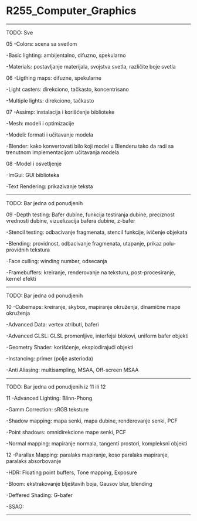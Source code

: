 # R255_Computer_Graphics

__________________________________________________________________________________________________________________________________
TODO: Sve

05
-Colors: scena sa svetlom

-Basic lighting: ambijentalno, difuzno, spekularno

-Materials: postavljanje materijala, svojstva svetla, različite boje svetla

06
-Ligthing maps: difuzne, spekularne

-Light casters: direkciono, tačkasto, koncentrisano

-Multiple lights: direkciono, tačkasto

07
-Assimp: instalacija i korišćenje biblioteke

-Mesh: modeli i optimizacije

-Modeli: formati i učitavanje modela

-Blender: kako konvertovati bilo koji model u Blenderu tako da radi sa trenutnom implementacijom učitavanja modela

08
-Model i osvetljenje

-ImGui: GUI biblioteka

-Text Rendering: prikazivanje teksta

__________________________________________________________________________________________________________________________________
TODO: Bar jedna od ponudjenih

09
-Depth testing: Bafer dubine, funkcija testiranja dubine, preciznost vrednosti dubine, vizuelizacija bafera dubine, z-bafer

-Stencil testing: odbacivanje fragmenata, stencil funkcije, ivičenje objekata

-Blending: providnost, odbacivanje fragmenata, utapanje, prikaz polu-providnih tekstura

-Face culling: winding number, odsecanja

-Framebuffers: kreiranje, renderovanje na teksturu, post-procesiranje, kernel efekti

__________________________________________________________________________________________________________________________________
TODO: Bar jedna od ponudjenih

10
-Cubemaps: kreiranje, skybox, mapiranje okruženja, dinamične mape okruženja

-Advanced Data: vertex atributi, baferi

-Advanced GLSL: GLSL promenljive, interfejsi blokovi, uniform bafer objekti

-Geometry Shader: korišćenje, eksplodirajući objekti

-Instancing: primer (polje asterioda)

-Anti Aliasing: multisampling, MSAA, Off-screen MSAA

__________________________________________________________________________________________________________________________________
TODO: Bar jedna od ponudjenih iz 11 ili 12

11
-Advanced Lighting: Blinn-Phong

-Gamm Correction: sRGB teksture

-Shadow mapping: mapa senki, mapa dubine, renderovanje senki, PCF

-Point shadows: omnidirekcione mape senki, PCF

-Normal mapping: mapiranje normala, tangenti prostori, kompleksni objekti

12
-Parallax Mapping: paralaks mapiranje, koso paralaks mapiranje, paralaks absorbovanje

-HDR: Floating point buffers, Tone mapping, Exposure

-Bloom: ekstrakovanje blještavih boja, Gausov blur, blending

-Deffered Shading: G-bafer

-SSAO:
__________________________________________________________________________________________________________________________________
